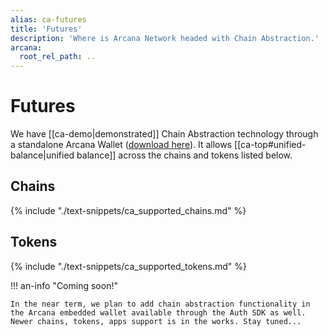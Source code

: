 ```yaml
---
alias: ca-futures
title: 'Futures'
description: 'Where is Arcana Network headed with Chain Abstraction.'
arcana:
  root_rel_path: ..
---
```


# Futures

We have [[ca-demo|demonstrated]] Chain Abstraction technology through a standalone Arcana Wallet ([download here](https://chromewebstore.google.com/detail/arcana-wallet/nieddmedbnibfkfokcionggafcmcgkpi)). It allows [[ca-top#unified-balance|unified balance]] across the chains and tokens listed below.

## Chains
      
{% include "./text-snippets/ca_supported_chains.md" %}

## Tokens

{% include "./text-snippets/ca_supported_tokens.md" %}

!!! an-info "Coming soon!"

    In the near term, we plan to add chain abstraction functionality in the Arcana embedded wallet available through the Auth SDK as well. Newer chains, tokens, apps support is in the works. Stay tuned...